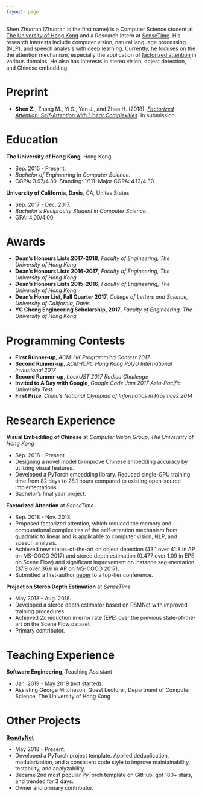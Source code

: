 ```yaml
---
layout: page
---
```



Shen Zhuoran \(Zhuoran is the first name) is a Computer Science student at [The University of Hong Kong](https://www.cs.hku.hk/) and a Research Intern at [SenseTime](https://www.sensetime.com/). His research interests include computer vision, natural language processing (NLP), and speech analysis with deep learning. Currently, he focuses on the the attention mechanism, especially the application of [factorized attention](publication/2018/12/03/factorized-attention.html) in various domains. He also has interests in stereo vision, object detection, and Chinese embedding.

# Preprint

- **Shen Z.**, Zhang M., Yi S., Yan J., and Zhao H. (2018). [*Factorized Attention: Self-Attention with Linear Complexities*](https://arxiv.org/abs/1812.01243). In submission.

# Education

**The University of Hong Kong**, Hong Kong

- Sep. 2015 - Present.
- *Bachelor of Engineering* in *Computer Science*.
- CGPA: 3.97/4.30. Standing: 1/111. Major CGPA: 4.13/4.30.

**University of California, Davis**, CA, Unites States

- Sep. 2017 - Dec. 2017.
- *Bachelor's Reciprocity Student* in *Computer Science*.
- GPA: 4.00/4.00.

# Awards

- **Dean’s Honours Lists 2017-2018**, *Faculty of Engineering, The University of Hong Kong*
- **Dean’s Honours Lists 2016-2017**, *Faculty of Engineering, The University of Hong Kong*
- **Dean’s Honours Lists 2015-2016**, *Faculty of Engineering, The University of Hong Kong*
- **Dean’s Honor List, Fall Quarter 2017**, *College of Letters and Science, University of California, Davis*
- **YC Cheng Engineering Scholarship, 2017**, *Faculty of Engineering, The University of Hong Kong*

# Programming Contests

- **First Runner-up**, *ACM-HK Programming Contest 2017*
- **Second Runner-up**, *ACM-ICPC Hong Kong PolyU International Invitational 2017*
- **Second Runner-up**, *hackUST 2017 Radica Challenge*
- **Invited to A Day with Google**, *Google Code Jam 2017 Asia-Pacific University Test*
- **First Prize**, *China’s National Olympiad of Informatics in Provinces 2014*

# Research Experience

**Visual Embedding of Chinese** at *Computer Vision Group, The University of Hong Kong*

- Sep. 2018 - Present.
- Designing a novel model to improve Chinese embedding accuracy by utilizing visual features.
- Developed a PyTorch embedding library. Reduced single-GPU training time from 82 days to 28.1 hours compared to existing open-source implementations.
- Bachelor’s final year project.

**Factorized Attention** at *SenseTime*

- Sep. 2018 - Nov. 2018.
- Proposed factorized attention, which reduced the memory and computational complexities of the self-attention mechanism from quadratic to linear and is applicable to computer vision, NLP, and speech analysis.
- Achieved new states-of-the-art on object detection (43.1 over 41.8 in AP on MS-COCO 2017) and stereo depth estimation (0.477 over 1.09 in EPE on Scene Flow) and significant improvement on instance seg-mentation (37.9 over 36.6 in AP on MS-COCO 2017).
- Submitted a first-author [paper](#preprint) to a top-tier conference.

**Project on Stereo Depth Estimation** at *SenseTime*

- May 2018 - Aug. 2018.
- Developed a stereo depth estimator based on PSMNet with improved training procedures.
- Achieved 2x reduction in error rate (EPE) over the previous state-of-the-art on the Scene Flow dataset.
- Primary contributor.

# Teaching Experience

**Software Engineering**, Teaching Assistant

- Jan. 2019 - May 2019 \(not started).
- Assisting George Mitcheson, Guest Lecturer, Department of Computer Science, The University of Hong Kong

# Other Projects

[**BeautyNet**](https://github.com/cmsflash/beauty-net)

- May 2018 - Present.
- Developed a PyTorch project template. Applied deduplication, modularization, and a consistent code style to improve maintainability, testability, and analyzability.
- Became 2nd most popular PyTorch template on GitHub, got 180+ stars, and trended for 3 days.
- Owner and primary contributor.
